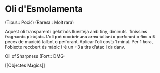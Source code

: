 # Oli d'Esmolamenta

(Tipus:: Poció) (Raresa:: Molt rara)

Aquest oli transparent i gelatinós lluenteja amb tiny, diminuts i finíssims fragments platejats. L'oli pot recobrir una arma tallant o perforant o fins a 5 peces de munició tallant o perforant. Aplicar l'oli costa 1 minut. Per 1 hora, l'objecte recobert és màgic i té un +3 a tirs d'atac i de dany.

Oil of Sharpness (Font:: DMG)

[[Objectes Màgics]]